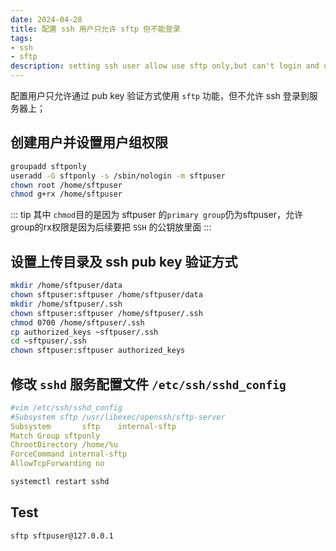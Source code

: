 ```yaml
---
date: 2024-04-28
title: 配置 ssh 用户只允许 sftp 但不能登录 
tags:
- ssh
- sftp
description: setting ssh user allow use sftp only,but can't login and use shell and so on;
---
```

配置用户只允许通过 pub key 验证方式使用 `sftp` 功能，但不允许 ssh 登录到服务器上；  
## 创建用户并设置用户组权限
```bash
groupadd sftponly
useradd -G sftponly -s /sbin/nologin -m sftpuser
chown root /home/sftpuser
chmod g+rx /home/sftpuser
```
::: tip
其中 `chmod`目的是因为 sftpuser 的`primary group`仍为sftpuser，允许group的rx权限是因为后续要把 `SSH` 的公钥放里面
:::

## 设置上传目录及 ssh pub key 验证方式
```bash
mkdir /home/sftpuser/data
chown sftpuser:sftpuser /home/sftpuser/data
mkdir /home/sftpuser/.ssh
chown sftpuser:sftpuser /home/sftpuser/.ssh
chmod 0700 /home/sftpuser/.ssh
cp authorized_keys ~sftpuser/.ssh
cd ~sftpuser/.ssh
chown sftpuser:sftpuser authorized_keys
```

## 修改 `sshd` 服务配置文件 `/etc/ssh/sshd_config`
```yaml
#vim /etc/ssh/sshd_config
#Subsystem sftp /usr/libexec/openssh/sftp-server
Subsystem       sftp    internal-sftp
Match Group sftponly
ChrootDirectory /home/%u
ForceCommand internal-sftp
AllowTcpForwarding no
```
```bash
systemctl restart sshd
```

## Test
```bash
sftp sftpuser@127.0.0.1
```

